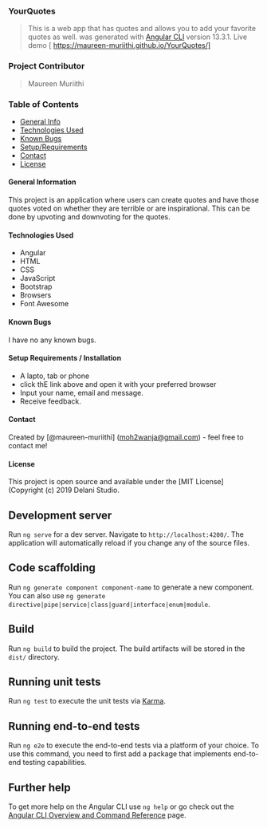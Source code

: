 ### YourQuotes

> This is a web app that has quotes and allows you to add your favorite quotes as well.
> was generated with [Angular CLI](https://github.com/angular/angular-cli) version 13.3.1.
> Live demo [ https://maureen-muriithi.github.io/YourQuotes/]

### Project Contributor

> Maureen Muriithi

### Table of Contents

- [General Info](#general-information)
- [Technologies Used](#technologies-used)
- [Known Bugs](#known-bugs)
- [Setup/Requirements](#setup/requirements)
- [Contact](#contact)
- [License](#license)

#### General Information
This project is an application where users can create quotes and have those quotes voted on whether they are terrible or are inspirational. This can be done by upvoting and downvoting for the quotes.

#### Technologies Used
- Angular
- HTML
- CSS
- JavaScript
- Bootstrap
- Browsers
- Font Awesome

#### Known Bugs

I have no any known bugs.

#### Setup Requirements / Installation
- A lapto, tab or phone
- click thE link above and open it with your preferred browser
- Input your name, email and message.
- Receive feedback.

#### Contact

Created by [@maureen-muriithi] (moh2wanja@gmail.com) - feel free to contact me!

#### License

This project is open source and available under the [MIT License] (Copyright (c) 2019 Delani Studio.

## Development server

Run `ng serve` for a dev server. Navigate to `http://localhost:4200/`. The application will automatically reload if you change any of the source files.

## Code scaffolding

Run `ng generate component component-name` to generate a new component. You can also use `ng generate directive|pipe|service|class|guard|interface|enum|module`.

## Build

Run `ng build` to build the project. The build artifacts will be stored in the `dist/` directory.

## Running unit tests

Run `ng test` to execute the unit tests via [Karma](https://karma-runner.github.io).

## Running end-to-end tests

Run `ng e2e` to execute the end-to-end tests via a platform of your choice. To use this command, you need to first add a package that implements end-to-end testing capabilities.

## Further help

To get more help on the Angular CLI use `ng help` or go check out the [Angular CLI Overview and Command Reference](https://angular.io/cli) page.
